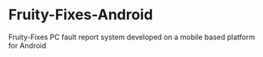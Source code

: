 # Fruity-Fixes-Android
Fruity-Fixes PC fault report system developed on a mobile based platform for Android

